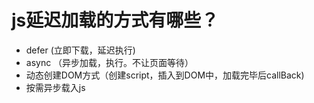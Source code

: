 # js延迟加载的方式有哪些？

- defer (立即下载，延迟执行)
- async （异步加载，执行。不让页面等待）
- 动态创建DOM方式（创建script，插入到DOM中，加载完毕后callBack)
- 按需异步载入js